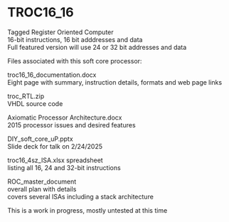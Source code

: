 # TROC16_16  
Tagged Register Oriented Computer   
  16-bit instructions, 16 bit adddresses and data   
Full featured version will use 24 or 32 bit addresses and data   
   
Files associated with this soft core processor:
   
troc16_16_documentation.docx   
  Eight page with summary, instruction details, formats and web page links   
   
troc_RTL.zip   
  VHDL source code   
   
Axiomatic Processor Architecture.docx   
   2015 processor issues and desired features   
   
DIY_soft_core_uP.pptx   
   Slide deck for talk on 2/24/2025   
   
troc16_4sz_ISA.xlsx spreadsheet  
   listing all 16, 24 and 32-bit instructions
   
ROC_master_document   
   overall plan with details   
   covers several ISAs including a stack architecture   
   
This is a work in progress, mostly untested at this time   
